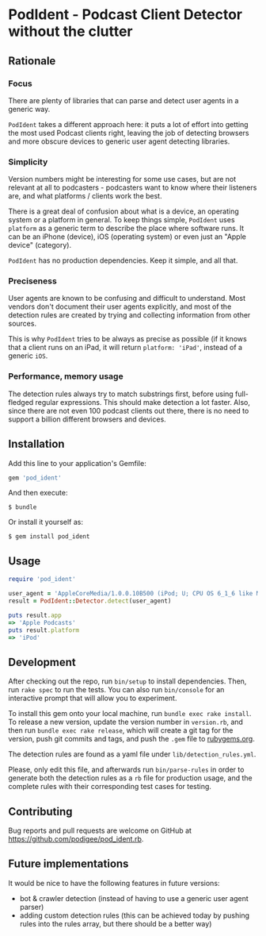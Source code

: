 # PodIdent - Podcast Client Detector without the clutter

## Rationale

### Focus

There are plenty of libraries that can parse and detect user agents in a generic way.

`PodIdent` takes a different approach here: it puts a lot of effort into getting the most used Podcast clients right, leaving the job of detecting browsers and more obscure
devices to generic user agent detecting libraries. 

### Simplicity

Version numbers might be interesting for some use cases, but are not relevant at all to podcasters - podcasters want to know where their listeners are, and what platforms / clients work the best.

There is a great deal of confusion about what is a device, an operating system or a platform in general. To keep things simple, `PodIdent` uses `platform` as a generic term to describe the place where software runs. It can be an iPhone (device), iOS (operating system) or even just an "Apple device" (category).

`PodIdent` has no production dependencies. Keep it simple, and all that.

### Preciseness

User agents are known to be confusing and difficult to understand. Most vendors don't document their user agents explicitly, and most of the detection rules are created by trying and collecting information from other sources.

 This is why `PodIdent` tries to be always as precise as possible (if it knows that a client runs on an iPad, it will return `platform: 'iPad'`, instead of a generic `iOS`.

### Performance, memory usage

 The detection rules always try to match substrings first, before using full-fledged regular expressions. This should make detection a lot faster. Also, since there are not even 100 podcast clients out there, there is no need to support a billion different browsers and devices.

## Installation

Add this line to your application's Gemfile:

```ruby
gem 'pod_ident'
```

And then execute:

    $ bundle

Or install it yourself as:

    $ gem install pod_ident

## Usage

```ruby
require 'pod_ident'

user_agent = 'AppleCoreMedia/1.0.0.10B500 (iPod; U; CPU OS 6_1_6 like Mac OS X; en_gb)'
result = PodIdent::Detector.detect(user_agent)

puts result.app 
=> 'Apple Podcasts'
puts result.platform 
=> 'iPod'
```

## Development

After checking out the repo, run `bin/setup` to install dependencies. Then, run `rake spec` to run the tests. You can also run `bin/console` for an interactive prompt that will allow you to experiment.

To install this gem onto your local machine, run `bundle exec rake install`. To release a new version, update the version number in `version.rb`, and then run `bundle exec rake release`, which will create a git tag for the version, push git commits and tags, and push the `.gem` file to [rubygems.org](https://rubygems.org).

The detection rules are found as a yaml file under `lib/detection_rules.yml`. 

Please, only edit this file, and afterwards run `bin/parse-rules` in order to generate both the detection rules as a `rb` file for production usage, and the complete rules with their corresponding test cases for testing.

## Contributing

Bug reports and pull requests are welcome on GitHub at https://github.com/podigee/pod_ident.rb.

## Future implementations

It would be nice to have the following features in future versions:

- bot & crawler detection (instead of having to use a generic user agent parser)
- adding custom detection rules (this can be achieved today by pushing rules into the rules array, but there should be a better way)

